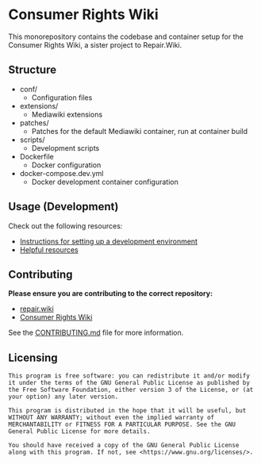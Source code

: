 # Consumer Rights Wiki

This monorepository contains the codebase and container setup for the Consumer Rights Wiki, a sister project to Repair.Wiki.

## Structure
- conf/
  - Configuration files
- extensions/
  - Mediawiki extensions
- patches/
  - Patches for the default Mediawiki container, run at container build
- scripts/
  - Development scripts
- Dockerfile
  - Docker configuration
- docker-compose.dev.yml
  - Docker development container configuration

## Usage (Development)

Check out the following resources:

- [Instructions for setting up a development environment](https://github.com/Consumer-Rights-Wiki-Org/wiki)
- [Helpful resources](https://github.com/Consumer-Rights-Wiki-Org/wiki)
  
## Contributing

**Please ensure you are contributing to the correct repository:**  
- [repair.wiki](https://github.com/repair-wiki/wiki)  
- [Consumer Rights Wiki](https://github.com/Consumer-Rights-Wiki-Org/wiki)

See the [CONTRIBUTING.md](https://github.com/Consumer-Rights-Wiki-Org/wiki/blob/main/CONTRIBUTING.md) file for more information.

## Licensing

```
This program is free software: you can redistribute it and/or modify it under the terms of the GNU General Public License as published by the Free Software Foundation, either version 3 of the License, or (at your option) any later version.

This program is distributed in the hope that it will be useful, but WITHOUT ANY WARRANTY; without even the implied warranty of MERCHANTABILITY or FITNESS FOR A PARTICULAR PURPOSE. See the GNU General Public License for more details.

You should have received a copy of the GNU General Public License along with this program. If not, see <https://www.gnu.org/licenses/>.
```
